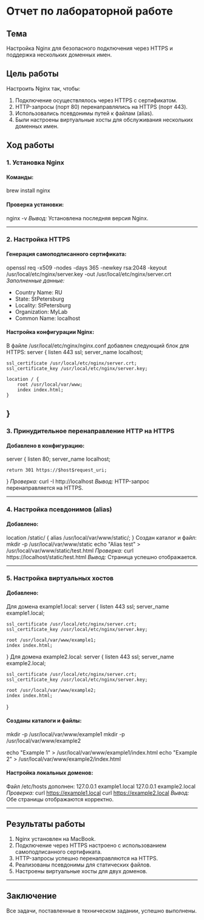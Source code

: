 # Отчет по лабораторной работе

## Тема
Настройка Nginx для безопасного подключения через HTTPS и поддержка нескольких доменных имен.

## Цель работы
Настроить Nginx так, чтобы:
1. Подключение осуществлялось через HTTPS с сертификатом.
2. HTTP-запросы (порт 80) перенаправлялись на HTTPS (порт 443).
3. Использовались псевдонимы путей к файлам (alias).
4. Были настроены виртуальные хосты для обслуживания нескольких доменных имен.

## Ход работы

### 1. Установка Nginx
#### Команды:
brew install nginx

#### Проверка установки:
nginx -v
*Вывод:* Установлена последняя версия Nginx.

---

### 2. Настройка HTTPS

#### Генерация самоподписанного сертификата:
openssl req -x509 -nodes -days 365 -newkey rsa:2048 -keyout /usr/local/etc/nginx/server.key -out /usr/local/etc/nginx/server.crt
*Заполненные данные:*
- Country Name: RU
- State: StPetersburg
- Locality: StPetersburg
- Organization: MyLab
- Common Name: localhost

#### Настройка конфигурации Nginx:
В файле /usr/local/etc/nginx/nginx.conf добавлен следующий блок для HTTPS:
server {
    listen 443 ssl;
    server_name localhost;

    ssl_certificate /usr/local/etc/nginx/server.crt;
    ssl_certificate_key /usr/local/etc/nginx/server.key;

    location / {
        root /usr/local/var/www;
        index index.html;
    }
}
---

### 3. Принудительное перенаправление HTTP на HTTPS

#### Добавлено в конфигурацию:
server {
    listen 80;
    server_name localhost;

    return 301 https://$host$request_uri;
}
*Проверка:*
curl -I http://localhost
*Вывод:* HTTP-запрос перенаправляется на HTTPS.

---

### 4. Настройка псевдонимов (alias)

#### Добавлено:
location /static/ {
    alias /usr/local/var/www/static/;
}
Создан каталог и файл:
mkdir -p /usr/local/var/www/static
echo "Alias test" > /usr/local/var/www/static/test.html
*Проверка:*
curl https://localhost/static/test.html
*Вывод:* Страница успешно отображается.

---

### 5. Настройка виртуальных хостов

#### Добавлено:
Для домена example1.local:
server {
    listen 443 ssl;
    server_name example1.local;

    ssl_certificate /usr/local/etc/nginx/server.crt;
    ssl_certificate_key /usr/local/etc/nginx/server.key;

    root /usr/local/var/www/example1;
    index index.html;
}
Для домена example2.local:
server {
    listen 443 ssl;
    server_name example2.local;

    ssl_certificate /usr/local/etc/nginx/server.crt;
    ssl_certificate_key /usr/local/etc/nginx/server.key;

    root /usr/local/var/www/example2;
    index index.html;
}

#### Созданы каталоги и файлы:
mkdir -p /usr/local/var/www/example1
mkdir -p /usr/local/var/www/example2

echo "Example 1" > /usr/local/var/www/example1/index.html
echo "Example 2" > /usr/local/var/www/example2/index.html

#### Настройка локальных доменов:
Файл /etc/hosts дополнен:
127.0.0.1 example1.local
127.0.0.1 example2.local
*Проверка:*
curl https://example1.local
curl https://example2.local
*Вывод:* Обе страницы отображаются корректно.

---

## Результаты работы
1. Nginx установлен на MacBook.
2. Подключение через HTTPS настроено с использованием самоподписанного сертификата.
3. HTTP-запросы успешно перенаправляются на HTTPS.
4. Реализованы псевдонимы для статических файлов.
5. Настроены виртуальные хосты для двух доменов.

---

## Заключение
Все задачи, поставленные в техническом задании, успешно выполнены.

